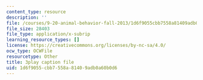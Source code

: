 ```yaml
---
content_type: resource
description: ''
file: /courses/9-20-animal-behavior-fall-2013/1d6f9055cbb7558a81409adb0a60b0d6_472235.vtt
file_size: 28403
file_type: application/x-subrip
learning_resource_types: []
license: https://creativecommons.org/licenses/by-nc-sa/4.0/
ocw_type: OCWFile
resourcetype: Other
title: 3play caption file
uid: 1d6f9055-cbb7-558a-8140-9adb0a60b0d6
---
```

